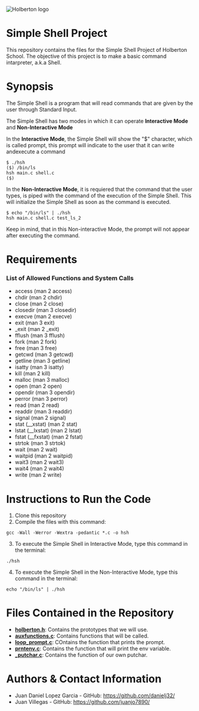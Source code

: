 ![Holberton logo](https://blog.holbertonschool.com/wp-content/uploads/2019/04/instagram_feed180.jpg)
# Simple Shell Project

This repository contains the files for the Simple Shell Project of Holberton School. The objective of this project is to make a basic command intarpreter, a.k.a Shell.

# Synopsis

The Simple Shell is a program that will read commands that are given by the user through Standard Input. 

The Simple Shell has two modes in which it can operate
**Interactive Mode** and **Non-Interactive Mode**

In the **Interactive Mode**, the Simple Shell will show the "$" character, which is called prompt, this prompt will indicate to the user that it can write andexecute a command 
```
$ ./hsh
($) /bin/ls
hsh main.c shell.c
($)
```
In the **Non-Interactive Mode**, it is requiered that the command that the user types, is piped with the command of the execution of the Simple Shell. This will initialize the Simple Shell as soon as the command is executed.
```
$ echo "/bin/ls" | ./hsh
hsh main.c shell.c test_ls_2
```
Keep in mind, that in this Non-interactive Mode, the prompt will not appear after executing the command.

# Requirements

### List of Allowed Functions and System Calls
- access (man 2 access)
- chdir (man 2 chdir)
- close (man 2 close)
- closedir (man 3 closedir)
- execve (man 2 execve)
- exit (man 3 exit)
- _exit (man 2 _exit)
- fflush (man 3 fflush)
- fork (man 2 fork)
- free (man 3 free)
- getcwd (man 3 getcwd)
- getline (man 3 getline)
- isatty (man 3 isatty)
- kill (man 2 kill)
- malloc (man 3 malloc)
- open (man 2 open)
- opendir (man 3 opendir)
- perror (man 3 perror)
- read (man 2 read)
- readdir (man 3 readdir)
- signal (man 2 signal)
- stat (__xstat) (man 2 stat)
- lstat (__lxstat) (man 2 lstat)
- fstat (__fxstat) (man 2 fstat)
- strtok (man 3 strtok)
- wait (man 2 wait)
- waitpid (man 2 waitpid)
- wait3 (man 2 wait3)
- wait4 (man 2 wait4)
- write (man 2 write)

# Instructions to Run the Code
1. Clone this repository
2. Compile the files with this command:
```
gcc -Wall -Werror -Wextra -pedantic *.c -o hsh
```
3. To execute the Simple Shell in Interactive Mode, type this command in the terminal:
```
./hsh
```
4. To execute the Simple Shell in the Non-Interactive Mode, type this command in the terminal:
```
echo "/bin/ls" | ./hsh
```

# Files Contained in the Repository

* [**holberton.h**](./holberton.h): Contains the prototypes that we will use.
* [**auxfunctions.c**](./auxfunctions.c): Contains functions that will be called.
* [**loop_prompt.c**](./loop_prompt.c): COntains the function that prints the prompt.
* [**prntenv.c**](./prntenv.c): Contains the function that will print the env variable.
* [**_putchar.c**](./_putchar.c): Contains the function of our own putchar.

# Authors & Contact Information
- Juan Daniel Lopez Garcia - GitHub: https://github.com/danielj32/
- Juan Villegas - GitHub: https://github.com/juanjo7890/
